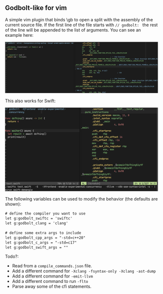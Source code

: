 ## Godbolt-like for vim

A simple vim plugin that binds \gb to open a split with the assembly of the
current source file. If the first line of the file starts with `// godbolt: `
the rest of the line will be appended to the list of arguments. You can see an
example here:

![](sample.png)

This also works for Swift:

![](swift.png)

The following variables can be used to modify the behavior (the defaults are
shown):

```
# define the compiler you want to use
let g:godbolt_swiftc = 'swiftc'
let g:godbolt_clang = 'clang'

# define some extra args to include
let g:godbolt_cpp_args = "-std=c++20"
let g:godbolt_c_args = "-std=c17"
let g:godbolt_swift_args = ""
```

Todo?:
* Read from a `compile_commands.json` file.
* Add a different command for `-Xclang -fsyntax-only -Xclang -ast-dump`
* Add a different command for `-emit-llvm`
* Add a different command to run `-flto`
* Parse away some of the cfi statements.
